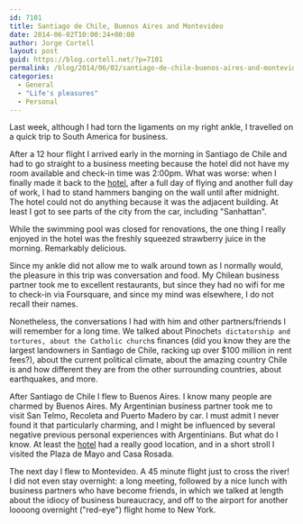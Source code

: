 ```yaml
---
id: 7101
title: Santiago de Chile, Buenos Aires and Montevideo
date: 2014-06-02T10:00:24+00:00
author: Jorge Cortell
layout: post
guid: https://blog.cortell.net/?p=7101
permalink: /blog/2014/06/02/santiago-de-chile-buenos-aires-and-montevideo/
categories:
  - General
  - "Life's pleasures"
  - Personal
---
```

Last week, although I had torn the ligaments on my right ankle, I travelled on a quick trip to South America for business.

After a 12 hour flight I arrived early in the morning in Santiago de Chile and had to go straight to a business meeting because the hotel did not have my room available and check-in time was 2:00pm. What was worse: when I finally made it back to the <a title="https://www.mercure.com/gb/hotel-8924-mercure-santiago-centro-anteriormente-caesar-business/index.shtml" href="https://www.mercure.com/gb/hotel-8924-mercure-santiago-centro-anteriormente-caesar-business/index.shtml" target="_blank">hotel</a>, after a full day of flying and another full day of work, I had to stand hammers banging on the wall until after midnight. The hotel could not do anything because it was the adjacent building. At least I got to see parts of the city from the car, including "Sanhattan".

While the swimming pool was closed for renovations, the one thing I really enjoyed in the hotel was the freshly squeezed strawberry juice in the morning. Remarkably delicious.

Since my ankle did not allow me to walk around town as I normally would, the pleasure in this trip was conversation and food. My Chilean business partner took me to excellent restaurants, but since they had no wifi for me to check-in via Foursquare, and since my mind was elsewhere, I do not recall their names.

Nonetheless, the conversations I had with him and other partners/friends I will remember for a long time. We talked about Pinochet`s dictatorship and tortures, about the Catholic church`s finances (did you know they are the largest landowners in Santiago de Chile, racking up over $100 million in rent fees?), about the current political climate, about the amazing country Chile is and how different they are from the other surrounding countries, about earthquakes, and more.

After Santiago de Chile I flew to Buenos Aires. I know many people are charmed by Buenos Aires. My Argentinian business partner took me to visit San Telmo, Recoleta and Puerto Madero by car. I must admit I never found it that particularly charming, and I might be influenced by several negative previous personal experiences with Argentinians. But what do I know. At least the <a title="https://www.nh-hotels.com/nh/en/hotels/argentina/buenos-aires/nh-city--and--tower.html" href="https://www.nh-hotels.com/nh/en/hotels/argentina/buenos-aires/nh-city--and--tower.html" target="_blank">hotel</a> had a really good location, and in a short stroll I visited the Plaza de Mayo and Casa Rosada.

The next day I flew to Montevideo. A 45 minute flight just to cross the river! I did not even stay overnight: a long meeting, followed by a nice lunch with business partners who have become friends, in which we talked at length about the idiocy of business bureaucracy, and off to the airport for another loooong overnight ("red-eye") flight home to New York.